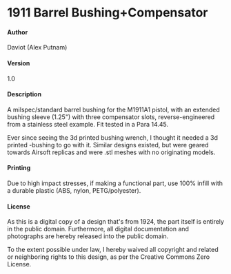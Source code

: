 # 1911 Barrel Bushing+Compensator

#### Author
Daviot (Alex Putnam)

#### Version
1.0

#### Description
A milspec/standard barrel bushing for the M1911A1 pistol, with an extended bushing sleeve (1.25") with three compensator slots, reverse-engineered from a stainless steel example.  Fit tested in a Para 14.45.

Ever since seeing the 3d printed bushing wrench, I thought it needed a 3d printed -bushing to go with it.  Similar designs existed, but were geared towards Airsoft replicas and were .stl meshes with no originating models.

#### Printing
Due to high impact stresses, if making a functional part, use 100% infill with a durable plastic (ABS, nylon, PETG/polyester).

#### License
As this is a digital copy of a design that's from 1924, the part itself is entirely in the public domain.  Furthermore, all digital documentation and photographs are hereby released into the public domain.

To the extent possible under law, I hereby waived all copyright and related or neighboring rights to this design, as per the Creative Commons Zero License.
